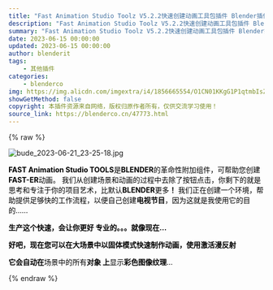 ```yaml
---
title: "Fast Animation Studio Toolz V5.2.2快速创建动画工具包插件 Blender插件"
description: "Fast Animation Studio Toolz V5.2.2快速创建动画工具包插件 Blender插件"
summary: "Fast Animation Studio Toolz V5.2.2快速创建动画工具包插件 Blender插件"
date: 2023-06-15 00:00:00
updated: 2023-06-15 00:00:00
author: blenderit
tags: 
    - 其他插件
categories:
    - blenderco
img: https://img.alicdn.com/imgextra/i4/1856665554/O1CN01KKgG1P1qtmbIsZHMU_!!1856665554.jpg
showGetMethod: false
copyright: 本插件资源来自网络，版权归原作者所有，仅供交流学习使用！
source_link: https://blenderco.cn/47773.html
---
```


{% raw %}
<p><img src="https://img.alicdn.com/imgextra/i4/1856665554/O1CN01KKgG1P1qtmbIsZHMU_!!1856665554.jpg" alt="bude_2023-06-21_23-25-18.jpg"></p><p><b><span style="color: #000000;">FAST Animation Studio TOOLS</span></b><span style="color: #000000;">是<b>BLENDER</b>的革命性附加组件<b></b>，可帮助您创建<b>FAST-ER</b><b></b>动画<b></b>。 </span><span style="color: #000000;">我们从创建场景和动画的过程中去除了按钮点击，你剩下的就是思考和专注于你的项目艺术，比默认<b>BLENDER</b>更多<b>！</b> 我们正在创建一个环境，帮助提供足够快的工作流程，以便自己创建<b>电视节目</b>，因为这就是我使用它的目的……</span></p><p><b><span style="color: #000000;">生产这个快速，会让你更好 专业的。。。就像现在…</span></b></p><p><b><span style="color: #000000;">好吧，现在您可以在大场景中以固体模式快速制作动画，使用激活漫反射</span></b></p><p><span style="color: #000000;"><b>它会自动在</b>场景中的所有<b>对象</b><b> </b><b>上</b>显示<b>彩色图像纹理</b>…</span></p>
<div style="display: none">blenderco</div>
{% endraw %}
